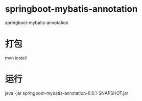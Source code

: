 # springboot-mybatis-annotation
springboot-mybatis-annotation

# 打包
mvn install

# 运行
java -jar springboot-mybatis-annotation-0.0.1-SNAPSHOT.jar